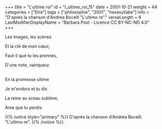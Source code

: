 +++
title = "L'ultime roi"
id = "l_ultime_roi_15"
date = 2001-10-21
weight = 44
categories = ["Etre"]
tags = ["philosophie", "2001", "hexasyllabe"]
info = "D'après la chanson d'Andrea Bocelli \"L'ultimo re\"."
verseLength = 6
LastModifierDisplayName = "Barbara Post - Licence CC BY-NC-ND 4.0"
+++

Les images, les scènes

Et la clé de mon cœur,

Faut-il que tu les prennes,

D'une note, vainqueur.

 \
En la promesse ultime

Je m'endors et tu dis

La reine au sceau sublime,

Ame que tu perdis.

{{% notice style="primary" %}}
D'après la chanson d'Andrea Bocelli "L'ultimo re".
{{% /notice %}}
